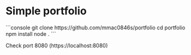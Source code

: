 <h1>Simple portfolio</h1>
```console
git clone https://github.com/mmac0846s/portfolio
cd portfolio
npm install
node .
```
<p>Check port 8080 (https://localhost:8080) </p>
